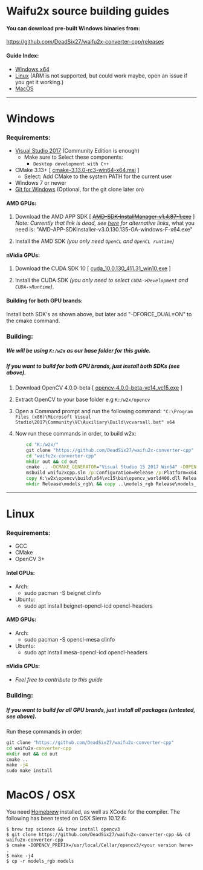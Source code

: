 # Waifu2x source building guides

#### You can download pre-built Windows binaries from:

https://github.com/DeadSix27/waifu2x-converter-cpp/releases

#### Guide Index:
- [Windows x64](#windows)
- [Linux](#linux) (ARM is not supported, but could work maybe, open an issue if you get it working.)
- [MacOS](#macos--osx)

---

# Windows

### Requirements:
- [Visual Studio 2017](https://www.visualstudio.com/downloads/) (Community Edition is enough)
  - Make sure to Select these components:
    - `Desktop development with C++`
- CMake 3.13+ [ [cmake-3.13.0-rc3-win64-x64.msi](https://cmake.org/download/) ]
  - Select: Add CMake to the system PATH for the current user
- Windows 7 or newer
- [Git for Windows](https://git-scm.com/download/win) (Optional, for the git clone later on)

#### AMD GPUs:
1. Download the AMD APP SDK [ ~~[AMD-SDK-InstallManager-v1.4.87-1.exe](https://developer.amd.com/amd-accelerated-parallel-processing-app-sdk/)~~ ]
	_Note: Currently that link is dead, see [here](https://community.amd.com/thread/228059) for alternative links_, what you need is: "AMD-APP-SDKInstaller-v3.0.130.135-GA-windows-F-x64.exe"

2. Install the AMD SDK  _(you only need `OpenCL` and `OpenCL runtime`)_

#### nVidia GPUs:

1. Download the CUDA SDK 10 [ [cuda_10.0.130_411.31_win10.exe](https://developer.nvidia.com/cuda-downloads?target_os=Windows&target_arch=x86_64&target_version=10&target_type=exelocal) ]

2. Install the CUDA SDK _(you only need to select `CUDA->Development` and `CUDA->Runtime`)_.

#### Building for both GPU brands:

Install both SDK's as shown above, but later add "-DFORCE_DUAL=ON" to the cmake command.

### Building:
##### We will be using `K:/w2x` as our base folder for this guide.
##### If you want to build for both GPU brands, just install both SDKs (see above).

1. Download OpenCV 4.0.0-beta [ [opencv-4.0.0-beta-vc14_vc15.exe](https://opencv.org/releases.html) ]

2. Extract OpenCV to your base folder e.g `K:/w2x/opencv`

3. Open a Command prompt and run the following command: `"C:\Program Files (x86)\Microsoft Visual Studio\2017\Community\VC\Auxiliary\Build\vcvarsall.bat" x64`
4. Now run these commands in order, to build w2x:
	```cmd
		cd "K:/w2x/"
		git clone "https://github.com/DeadSix27/waifu2x-converter-cpp"
		cd "waifu2x-converter-cpp"
		mkdir out && cd out
		cmake .. -DCMAKE_GENERATOR="Visual Studio 15 2017 Win64" -DOPENCV_PREFIX="K:/w2x/opencv/build/"
		msbuild waifu2xcpp.sln /p:Configuration=Release /p:Platform=x64
		copy K:\w2x\opencv\build\x64\vc15\bin\opencv_world400.dll Release\
		mkdir Release\models_rgb\ && copy ..\models_rgb Release\models_rgb\
	```
---

# Linux

### Requirements:
- GCC
- CMake
- OpenCV 3+

#### Intel GPUs:
- Arch:
  -  sudo pacman -S beignet clinfo
- Ubuntu:
   - sudo apt install beignet-opencl-icd opencl-headers

#### AMD GPUs:
- Arch:
  -  sudo pacman -S opencl-mesa clinfo
- Ubuntu:
   - sudo apt install mesa-opencl-icd opencl-headers

#### nVidia GPUs:
- _Feel free to contribute to this guide_

### Building:
##### If you want to build for all GPU brands, just install all packages (untested, see above).
Run these commands in order:
```cmd
git clone "https://github.com/DeadSix27/waifu2x-converter-cpp"
cd waifu2x-converter-cpp
mkdir out && cd out
cmake ..
make -j4
sudo make install
```

# MacOS / OSX

You need [Homebrew](https://brew.sh) installed, as well as XCode for the compiler.
The following has been tested on OSX Sierra 10.12.6:

```
$ brew tap science && brew install opencv3
$ git clone https://github.com/DeadSix27/waifu2x-converter-cpp && cd waifu2x-converter-cpp
$ cmake -DOPENCV_PREFIX=/usr/local/Cellar/opencv3/<your version here> .
$ make -j4
$ cp -r models_rgb models
```
